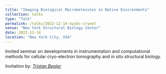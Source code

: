 ```yaml
---
title: "Imaging Biological Macromolecules in Native Environments"
collection: talks
type: "Talk"
permalink: /talks/2022-12-14-nysbc-cryoet
venue: "New York Structural Biology Center"
date: 2022-12-14
location: "New York City, USA"
---
```


Invited seminar on developments in instrumentation and computational methods for cellular cryo-electron tomography and _in situ_ structural biology.

Invitation by: [_Tristan Bepler_](https://www.openprotein.ai/team)
